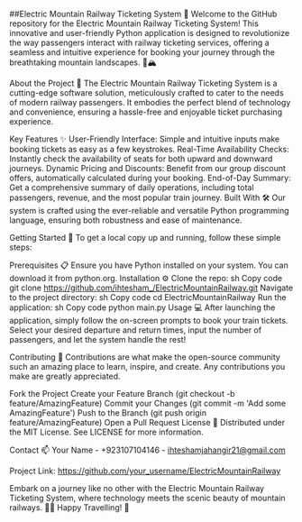 ##Electric Mountain Railway Ticketing System :mountain_railway:
Welcome to the GitHub repository for the Electric Mountain Railway Ticketing System! This innovative and user-friendly Python application is designed to revolutionize the way passengers interact with railway ticketing services, offering a seamless and intuitive experience for booking your journey through the breathtaking mountain landscapes. 🚂🏔️

About the Project :star2:
The Electric Mountain Railway Ticketing System is a cutting-edge software solution, meticulously crafted to cater to the needs of modern railway passengers. It embodies the perfect blend of technology and convenience, ensuring a hassle-free and enjoyable ticket purchasing experience.

Key Features :sparkles:
User-Friendly Interface: Simple and intuitive inputs make booking tickets as easy as a few keystrokes.
Real-Time Availability Checks: Instantly check the availability of seats for both upward and downward journeys.
Dynamic Pricing and Discounts: Benefit from our group discount offers, automatically calculated during your booking.
End-of-Day Summary: Get a comprehensive summary of daily operations, including total passengers, revenue, and the most popular train journey.
Built With :hammer_and_wrench:
Our system is crafted using the ever-reliable and versatile Python programming language, ensuring both robustness and ease of maintenance.

Getting Started :rocket:
To get a local copy up and running, follow these simple steps:

Prerequisites :clipboard:
Ensure you have Python installed on your system. You can download it from python.org.
Installation :gear:
Clone the repo:
sh
Copy code
git clone https://github.com/ihtesham_/ElectricMountainRailway.git
Navigate to the project directory:
sh
Copy code
cd ElectricMountainRailway
Run the application:
sh
Copy code
python main.py
Usage :computer:
After launching the application, simply follow the on-screen prompts to book your train tickets. Select your desired departure and return times, input the number of passengers, and let the system handle the rest!

Contributing :handshake:
Contributions are what make the open-source community such an amazing place to learn, inspire, and create. Any contributions you make are greatly appreciated.

Fork the Project
Create your Feature Branch (git checkout -b feature/AmazingFeature)
Commit your Changes (git commit -m 'Add some AmazingFeature')
Push to the Branch (git push origin feature/AmazingFeature)
Open a Pull Request
License :page_with_curl:
Distributed under the MIT License. See LICENSE for more information.

Contact :mailbox:
Your Name - +923107104146 - ihteshamjahangir21@gmail.com

Project Link: https://github.com/your_username/ElectricMountainRailway

Embark on a journey like no other with the Electric Mountain Railway Ticketing System, where technology meets the scenic beauty of mountain railways. 🚆🌄 Happy Travelling! 🎉